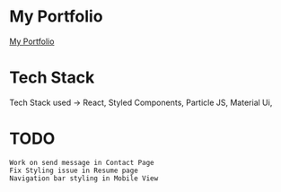 # My Portfolio

[My Portfolio](https://rishon-portfolio.netlify.app/)

<!-- # Open for suggestion -->

# Tech Stack

Tech Stack used -> React, Styled Components, Particle JS, Material Ui,

# TODO

    Work on send message in Contact Page
    Fix Styling issue in Resume page
    Navigation bar styling in Mobile View
